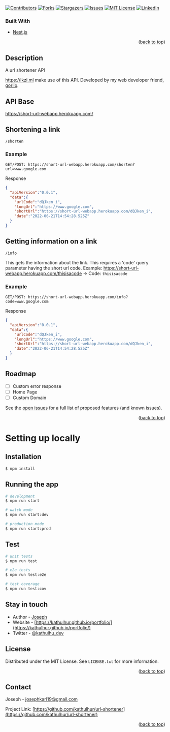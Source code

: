<div id="top"></div>
<!--
*** Thanks for checking out the Best-README-Template. If you have a suggestion
*** that would make this better, please fork the repo and create a pull request
*** or simply open an issue with the tag "enhancement".
*** Don't forget to give the project a star!
*** Thanks again! Now go create something AMAZING! :D
-->



<!-- PROJECT SHIELDS -->
<!--
*** I'm using markdown "reference style" links for readability.
*** Reference links are enclosed in brackets [ ] instead of parentheses ( ).
*** See the bottom of this document for the declaration of the reference variables
*** for contributors-url, forks-url, etc. This is an optional, concise syntax you may use.
*** https://www.markdownguide.org/basic-syntax/#reference-style-links
-->
[![Contributors][contributors-shield]][contributors-url]
[![Forks][forks-shield]][forks-url]
[![Stargazers][stars-shield]][stars-url]
[![Issues][issues-shield]][issues-url]
[![MIT License][license-shield]][license-url]
[![LinkedIn][linkedin-shield]][linkedin-url]

### Built With

* [Nest.js](https://nestjs.com/)


<p align="right">(<a href="#top">back to top</a>)</p>

## Description
A url shortener API

https://ikzi.ml make use of this API. Developed by my web developer friend, [goriio](https://github.com/goriio).


## API Base
https://short-url-webapp.herokuapp.com/


## Shortening a link
```
/shorten
```

### Example
```
GET/POST: https://short-url-webapp.herokuapp.com/shorten?url=www.google.com
```

Response
```json
{
  "apiVersion":"0.0.1",
  "data":{
    "urlCode":"dQJken_i",
    "longUrl":"https://www.google.com",
    "shortUrl":"https://short-url-webapp.herokuapp.com/dQJken_i",
    "date":"2022-06-21T14:54:28.525Z"
  }
}
```

## Getting information on a link
```
/info
```
This gets the information about the link. This requires a 'code' query parameter having the short url code.
Example: https://short-url-webapp.herokuapp.com/thisisacode &rarr; Code: `thisisacode`


### Example
```
GET/POST: https://short-url-webapp.herokuapp.com/info?code=www.google.com
```

Response
```json
{
  "apiVersion":"0.0.1",
  "data":{
    "urlCode":"dQJken_i",
    "longUrl":"https://www.google.com",
    "shortUrl":"https://short-url-webapp.herokuapp.com/dQJken_i",
    "date":"2022-06-21T14:54:28.525Z"
  }
}
```

<!-- ROADMAP -->
## Roadmap

- [ ] Custom error response
- [ ] Home Page
- [ ] Custom Domain

See the [open issues](https://github.com/kathulhur/url-shortener/issues) for a full list of proposed features (and known issues).

<p align="right">(<a href="#top">back to top</a>)</p>

# Setting up locally


## Installation

```bash
$ npm install
```

## Running the app

```bash
# development
$ npm run start

# watch mode
$ npm run start:dev

# production mode
$ npm run start:prod
```

## Test

```bash
# unit tests
$ npm run test

# e2e tests
$ npm run test:e2e

# test coverage
$ npm run test:cov
```


## Stay in touch

- Author - [Joseph](https://github.com/kathulhur)
- Website - [https://kathulhur.github.io/portfolio/](https://kathulhur.github.io/portfolio/)
- Twitter - [@kathulhu_dev](https://twitter.com/kathulhu_dev)

<!-- LICENSE -->
## License

Distributed under the MIT License. See `LICENSE.txt` for more information.

<p align="right">(<a href="#top">back to top</a>)</p>


<!-- CONTACT -->
## Contact

Joseph - josephkarl19@gmail.com

Project Link: [https://github.com/kathulhur/url-shortener](https://github.com/kathulhur/url-shortener)

<p align="right">(<a href="#top">back to top</a>)</p>

[contributors-shield]: https://img.shields.io/github/contributors/kathulhur/url-shortener.svg?style=for-the-badge
[contributors-url]: https://github.com/kathulhur/url-shortener/graphs/contributors
[forks-shield]: https://img.shields.io/github/forks/kathulhur/url-shortener.svg?style=for-the-badge
[forks-url]: https://github.com/kathulhur/url-shortener/network/members
[stars-shield]: https://img.shields.io/github/stars/kathulhur/url-shortener.svg?style=for-the-badge
[stars-url]: https://github.com/kathulhur/url-shortener/stargazers
[issues-shield]: https://img.shields.io/github/issues/kathulhur/url-shortener.svg?style=for-the-badge
[issues-url]: https://github.com/kathulhur/url-shortener/issues
[license-shield]: https://img.shields.io/github/license/kathulhur/url-shortener.svg?style=for-the-badge
[license-url]: https://github.com/kathulhur/url-shortener/blob/master/LICENSE.txt
[linkedin-shield]: https://img.shields.io/badge/-LinkedIn-black.svg?style=for-the-badge&logo=linkedin&colorB=555
[linkedin-url]: https://linkedin.com/in/linkedin_username
[product-screenshot]: images/screenshot.png

